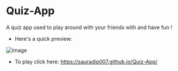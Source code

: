 # Quiz-App
A quiz app used to play around with your friends with and have fun !

- Here's a quick preview:

![image](https://user-images.githubusercontent.com/71842251/160284422-fc408db5-cf34-4210-8689-a9f2752284c3.png)

- To play click here:
https://sauradip007.github.io/Quiz-App/
